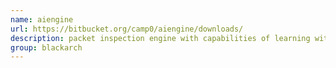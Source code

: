```yaml
---
name: aiengine
url: https://bitbucket.org/camp0/aiengine/downloads/
description: packet inspection engine with capabilities of learning without any human intervention. URL : https://bitbucket.org/camp0/aiengine/downloads/ Groups : blackarch blackarch-networking blackarch-defensive
group: blackarch
---
```

